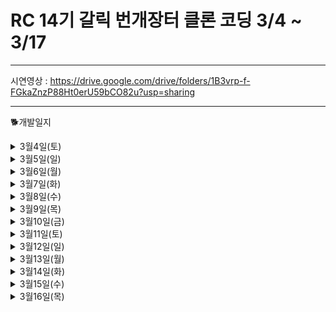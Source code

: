 # RC  14기 갈릭 번개장터 클론 코딩 3/4 ~ 3/17
---------------
시연영상 : https://drive.google.com/drive/folders/1B3vrp-f-FGkaZnzP88Ht0erU59bCO82u?usp=sharing

---------------



:dog2:개발일지

<details>
<summary>3월4일(토)</summary>
<div markdown="1">

최종목표: 로그인 UI 및 소셜로그인 구현
![ezgif com-video-to-gif](https://user-images.githubusercontent.com/114370871/222918085-cdfaa776-a388-4d90-b55a-41f575703f7e.gif)

:sunglasses:완료
  -소셜로그인(네이버,애플,카카오)
  -UI 구현 완료

:rage:미구현 목표
 - 없음!
 
 느낀점: 조금 더 속도르 높여야겠다는 생각이 들었다. ㅜㅡㅜ 수료까지 화이팅
</div>
</details>

<details>
<summary>3월5일(일)</summary>
<div markdown="1">

최종목표: 홈화면 UI 구현
https://user-images.githubusercontent.com/114370871/222976257-1ae6de9c-a591-4102-93d7-3c7a6abd8c22.mov

:sunglasses:완료
  -로그인 UI 이미지 및 소셜로그인 제외 UI 구현완료
  -홈화면 배너 카테고리 및 광고배너, 기능(자동 돌아감, 숫자인디게이터) 완료

:rage:미구현 목표
 - 홈화면 메뉴 카테고리 페이지 구현...
 -아이템 UI 미완성..
 
 느낀점: 하루를 시작하기저 미리 할 것을 생각해보고 설계서를 간단하게 그리고 시작해야 할 것 같다. 바보같이 이미 많이 나간 상황에서 스크롤뷰 오토레이아웃을 넣지 않고 그냥 해버린 바람에 다시 쌓아올리는 바보 같은 짓을 했다....
</div>
</details>


<details>
<summary>3월6일(월)</summary>
<div markdown="1">
![스크린샷 2023-03-06 오후 11 58 30](https://user-images.githubusercontent.com/114370871/223147066-4c309d74-2c89-41aa-b08a-347c5c5f1ff9.png)
![스크린샷 2023-03-06 오후 11 58 45](https://user-images.githubusercontent.com/114370871/223147126-fcc423e9-7278-4e7b-9209-6bfa1ae91539.png)


최종목표: 카테고리 메뉴 페이지 구현 완료 및 검색창 UI 극 일부분 구현

:sunglasses:완료
  -카테고리 페이지 구현

:rage:미구현 목표
 - 홈화면 세부 구현 
 - 검색페이지 구현...
 
 느낀점: 학교생활고 병행을 해야해서 힘들지만, 앞으로 열심히 해야겠다는 생각이 든다... 할 수 없을 것 같지만, 끝까지 포기하지 않고 최선을 다해야겠다.
</div>
</details>

<details>
<summary>3월7일(화)</summary>
<div markdown="1">
![스크린샷 2023-03-08 오전 3 23 48](https://user-images.githubusercontent.com/114370871/223515020-d262029b-91fc-43be-97da-20f7b8c83c6d.png)
![스크린샷 2023-03-08 오전 3 21 14](https://user-images.githubusercontent.com/114370871/223515046-16907128-375c-4767-9e94-247f782dc1d5.png)


최종목표: 검색화면 완료 및 상품상세페이지

:sunglasses:완료
  -검색페이지 완료
  -상품등록 UI 80%?

:rage:미구현 목표
 - 상품상세페이지 
 - 상품등록 UI 세부사하 데이터 전달등
 
 느낀점: 상당히 불안했었는데.. 1차 피드백을 받고 다시 한버 동기부여가 되었다. 이제 목표는 수료가아닌, 우수수료로 한 단계 나아가야겠다.
</div>
</details>

<details>
<summary>3월8일(수)</summary>
<div markdown="1">


최종목표: 검색화면 완료 및 상품상세페이지

:sunglasses:완료
  -검색페이지 하위 UI 완료

:rage:미구현 목표
 - 상품상세페이지 
 - 상품등록 UI 세부사하 데이터 전달등
 
 느낀점: 학교생활과 병행이 힘들지만, 끝까지 최선을 다해야한다. 하루 만에 우수수료는 포기일수도..?ㅎ
</div>
</details>

<details>
<summary>3월9일(목)</summary>
<div markdown="1">


최종목표: 등록화면 완료 및 상품상세페이지

:sunglasses:완료
  -등록화면100%구현완료!!
  ![스크린샷 2023-03-10 오전 1 02 00](https://user-images.githubusercontent.com/114370871/224223615-a37feb8b-7fda-40d4-849b-6481848f74ee.png)


:rage:미구현 목표
 - 상품상세페이지 
 
 느낀점: 큰 페이지 하나만드는데에 이틀을 쏟으니.. 상당한 힘이 빠진다. 허나 화이팅!! 수료 할 수 있겠지...?
</div>
</details>

<details>
<summary>3월10일(금)</summary>
<div markdown="1">


최종목표: 등록화면 완료 및 상품상세페이지

:sunglasses:완료
  -메인 화면 상품리스트 API완료!
![스크린샷 2023-03-12 오전 1 01 06](https://user-images.githubusercontent.com/114370871/224494646-4efd9837-1275-4f15-a1ad-dff4f8fa76be.png)


:rage:미구현 목표
 - 결제페이지UI 
 
 느낀점: 오늘 처음 서버분들과 합을 맞추어 API를 연동 했다. 약간 두려웠지만 막상하니 별거없구만!
</div>
</details>

<details>
<summary>3월11일(토)</summary>
<div markdown="1">


최종목표: 등록화면 완료 및 상품상세페이지

:sunglasses:완료
  -결제페이지 하위 UI 및 모든 UI완료
![스크린샷 2023-03-12 오전 1 01 55](https://user-images.githubusercontent.com/114370871/224494676-30ede12c-2b6f-415c-8d6c-8757608dadd1.png)


:rage:미구현 목표
 - 없음 
 
 느낀점: 하다보니 12시가 넘어간걸 모르고 진행했다... 이제 커밋을 미리 한번해놓아야겠다.. 내 감점...
</div>
</details>

<details>
<summary>3월12일(일)</summary>
<div markdown="1">


최종목표: 디테일 상품 UI 완료 및 마이페이지 작업 및 API연동

:sunglasses:완료
  -디테이 상품 UI80%완 및 홈페이지 상품리스트 API작업완료


:rage:미구현 목표
 - 마이페이지.... 
 
 느낀점: 드디어 서버분께서 API를 올려주셧다 흐어엉 처음연결 감회가 새롭다 가야할길이...태산...
</div>

</details>

<details>
<summary>3월13일(월)</summary>
<div markdown="1">


최종목표: 디테일 상품 UI 완료 및 API연동

:sunglasses:완료
  -디테이 상품 UI8%완 


:rage:미구현 목표
 - API연동...
 
 느낀점: 흐어어어엉... 서버분들이 서버르 꺼두시고 주무시는 바람에 작업을 못했다... 시차가 안맞다니..
</div>
</details>

</details>

<details>
<summary>3월14일(화)</summary>
<div markdown="1">


최종목표: 마이페이지 UI 및 API 연동

:sunglasses:완료
  -UI 작업완!


:rage:미구현 목표
 - API연동...
 
 느낀점:2차 피드백에서 UI는 충분하다는 피드백을 받았다... 금요일 까지지만 학교때문에 목욜으 못하니 오늘, 내일 이 한몸 태우리.. API딱대
</div>
</details>

<details>
<summary>3월15일(수)</summary>
<div markdown="1">


최종목표: UI 최적화 및 API 연동

:sunglasses:완료
  -UI 작업완!


:rage:미구현 목표
 - API연동...
 
 느낀점:이제야 어떻게 API르 연동해야하는지 감이 잡힌다. 역시 부딪히면서 배우는게 제일이다. 싶다...ㅋ
</div>
</details>

<details>
<summary>3월16일(목)</summary>
<div markdown="1">


최종목표: UI 최적화 및 API 연동

:sunglasses:완료
  -API 작업


:rage:미구현 목표
 - API연동...
 
 느낀점: 다끝나가는상황에서 이제야 자신감이 붙는다... 학교생활과 병행하니 많이힘들지만, 나름 보람차다 2일정도만 더 있었더라면 모든API르 연동하고 UI르 더 많이 구현 할 수 있었을텐데.. 아쉬움이 남는다! 수료할 수 있겠지?ㅠㅠ 이번 라이징캠프에 참가하면서 처음 스위프트르 다루었는데.. 2달만에 자신감이 붙었다! 아자!
</div>
</details>

